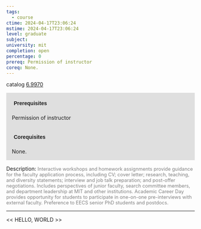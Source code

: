 ```yaml
---
tags:
  - course
ctime: 2024-04-17T23:06:24
mstime: 2024-04-17T23:06:24
level: graduate
subject: 
university: mit
completion: open
percentage: 0
prereq: Permission of instructor
coreq: None.
---
```


catalog [6.9970](http://student.mit.edu/catalog/m6e.html#6.9970)

<span style="display: block; padding: 15px; background-color: rgb(100, 100, 100, 0.2);"><font id="m_prereq3471_0" style="display: block; font-family: Arial, sans-serif; font-weight: bold; padding: 5px">Prerequisites</font><br><span id="prereq3471_0">Permission of instructor</span></span>
<span style="display: block; padding: 15px; background-color: rgb(100, 100, 100, 0.2);"><font id="m_coreq3471_0" style="display: block; font-family: Arial, sans-serif; font-weight: bold; padding: 5px">Corequisites</font><br><span id="coreq3471_0">None.</span></span>

<font style="">Description:</font>
<font style="color: grey; font-size: 0.8rem;">Interactive workshops and homework assignments provide guidance for the faculty application process, including CV; cover letter; research, teaching, and diversity statements; interview and job talk preparation; and post-offer negotiations. Includes perspectives of junior faculty, search committee members, and department leadership at MIT and other institutions. Academic Career Day provides opportunity for students to participate in one-on-one pre-interviews with external faculty. Preference to EECS senior PhD students and postdocs.</font>



---

<< HELLO, WORLD >>
